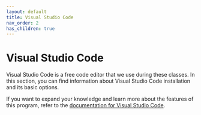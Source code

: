 ```yaml
---
layout: default
title: Visual Studio Code
nav_order: 2
has_children: true
---
```



# Visual Studio Code  

Visual Studio Code is a free code editor that we use during these classes. In this section, you can find information about Visual Studio Code installation and its basic options.  

If you want to expand your knowledge and learn more about the features of this program, refer to the [documentation for Visual Studio Code](https://code.visualstudio.com/docs).  